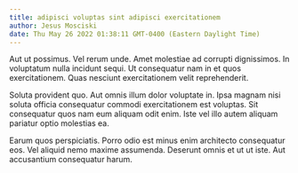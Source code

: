 ```yaml
---
title: adipisci voluptas sint adipisci exercitationem
author: Jesus Mosciski
date: Thu May 26 2022 01:38:11 GMT-0400 (Eastern Daylight Time)
---
```

Aut ut possimus. Vel rerum unde. Amet molestiae ad corrupti dignissimos. In voluptatum nulla incidunt sequi. Ut consequatur nam in et quos exercitationem. Quas nesciunt exercitationem velit reprehenderit.

 Soluta provident quo. Aut omnis illum dolor voluptate in. Ipsa magnam nisi soluta officia consequatur commodi exercitationem est voluptas. Sit consequatur quos nam eum aliquam odit enim. Iste vel illo autem aliquam pariatur optio molestias ea.

 Earum quos perspiciatis. Porro odio est minus enim architecto consequatur eos. Vel aliquid nemo maxime assumenda. Deserunt omnis et ut ut iste. Aut accusantium consequatur harum.